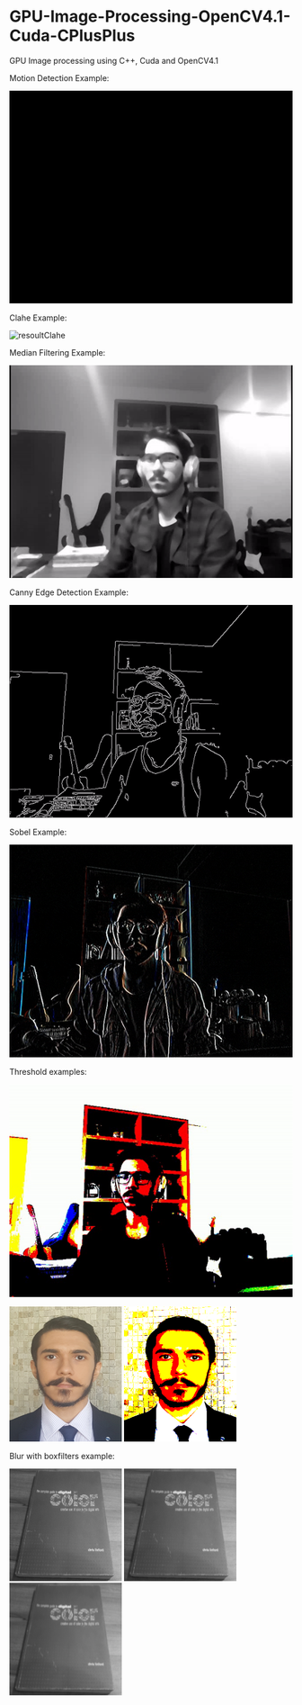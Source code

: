 # GPU-Image-Processing-OpenCV4.1-Cuda-CPlusPlus
GPU Image processing using C++, Cuda and OpenCV4.1

Motion Detection Example:

![resoultMotion](motion.gif)

Clahe Example:

![resoultClahe](clahe.gif)

Median Filtering Example:

![resoultMedian](median.gif)

Canny Edge Detection Example:

![resoultCanny](canny.gif)

Sobel Example:

![resoultSobel](resoultSobel.gif)

Threshold examples:

![resoultThreshold](resoultThreshold.gif)

<p>
  <img width="200" height="240" src="template.png">
  <img width="200" height="240" src="thresholdedImage.png">
</p>


Blur with boxfilters example:

<p>
  <img width="200" height="200" src="Blurred3x3.png">
  <img width="200" height="200" src="Blurred5x5.png">
  <img width="200" height="200" src="Blurred7x7.png">
</p>
